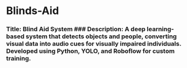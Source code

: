 # Blinds-Aid
### Title: **Blind Aid System**  ### Description:   A deep learning-based system that detects objects and people, converting visual data into audio cues for visually impaired individuals. Developed using Python, YOLO, and Roboflow for custom training.
